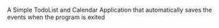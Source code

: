 A Simple TodoList and Calendar Application that automatically saves the events when the program is exited
